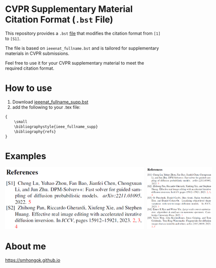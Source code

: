 # CVPR Supplementary Material Citation Format (`.bst` File)

This repository provides a `.bst` [file](ieeenat_fullname_supp.bst) that modifies the citation format from `[1]` to `[S1]`. 

The file is based on `ieeenat_fullname.bst` and is tailored for supplementary materials in CVPR submissions.  

Feel free to use it for your CVPR supplementary material to meet the required citation format.

# How to use
1. Download [ieeenat_fullname_supp.bst](ieeenat_fullname_supp.bst)
2. add the following to your .tex file:
```
{
    \small
    \bibliographystyle{ieee_fullname_supp}
    \bibliography{refs}
}
```


# Examples
<div style="display: flex; align-items: flex-start;">
  <img src="body.png" alt="Image 1" style="height: 200px; margin-right: 10px;">
  <img src="refs.png" alt="Image 2" style="height: 200px;">
</div>

# About me
https://smhongok.github.io
